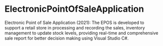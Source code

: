 # ElectronicPointOfSaleApplication
Electronic Point of Sale Application (2021): The EPOS is developed to support a retail store in processing and recording the sales, inventory management to update stock levels, providing real-time and comprehensive sale report for better decision making using Visual Studio C#.
